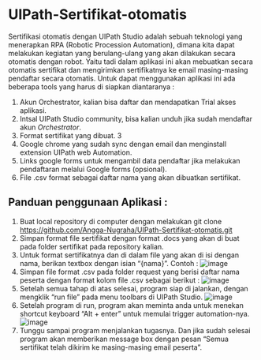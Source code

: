 # UIPath-Sertifikat-otomatis
Sertifikasi otomatis dengan UIPath Studio adalah sebuah teknologi yang menerapkan RPA (Robotic Procession Automation), dimana kita dapat melakukan kegiatan yang berulang-ulang yang akan dilakukan secara otomatis dengan robot. Yaitu tadi dalam aplikasi ini akan mebuatkan secara otomatis sertifikat dan mengirimkan sertifikatnya ke email masing-masing pendaftar secara otomatis. Untuk dapat menggunakan aplikasi ini ada beberapa tools yang harus di siapkan diantaranya :
1.	Akun Orchestrator, kalian bisa daftar dan mendapatkan Trial akses aplikasi.
2.	Intsal UIPath Studio community, bisa kalian unduh jika sudah mendaftar akun *Orchestrator*.
3.	Format sertifikat yang dibuat. 3
4.	Google chrome yang sudah sync dengan email dan menginstall extension UIPath web Automation.
5.	Links google forms untuk mengambil data pendaftar jika melakukan pendaftaran melalui Google forms (opsional).
6.	File .csv format sebagai daftar nama yang akan dibuatkan sertifikat.
## Panduan penggunaan Aplikasi :
1.	Buat local repository di computer dengan melakukan git clone https://github.com/Angga-Nugraha/UIPath-Sertifikat-otomatis.git
2.	Simpan format file sertifikat dengan format .docs yang akan di buat pada folder sertifikat pada repository kalian.
3.	Untuk format sertifikatnya dan di dalam file yang akan di isi dengan nama, berikan textbox dengan isian “{nama}”. Contoh :
![image](https://user-images.githubusercontent.com/76716099/218665468-cf1da4a8-ceb5-454e-9133-7a5ed33c0395.png)
4.	Simpan file format .csv pada folder request yang berisi daftar nama peserta dengan format kolom file .csv sebagai berikut : 
![image](https://user-images.githubusercontent.com/76716099/218665519-573844a6-dd06-4613-a581-1adc6d7a4f3d.png)
5.	Setelah semua tahap di atas selesai, program siap di jalankan, dengan mengklik “run file” pada menu toolbars di UIPath Studio.
![image](https://user-images.githubusercontent.com/76716099/218665606-d3823937-b0d3-4508-8482-3bfa8db38b34.png)
6.	Setelah program di run, program akan meminta anda untuk menekan shortcut keyboard “Alt + enter” untuk memulai trigger automation-nya.
![image](https://user-images.githubusercontent.com/76716099/218665677-dfaf164e-b05e-4fda-8999-989d2877b9bf.png)
7.	Tunggu sampai program menjalankan tugasnya. Dan jika sudah selesai program akan memberikan message box dengan pesan “Semua sertifikat telah dikirim ke masing-masing email peserta”.
